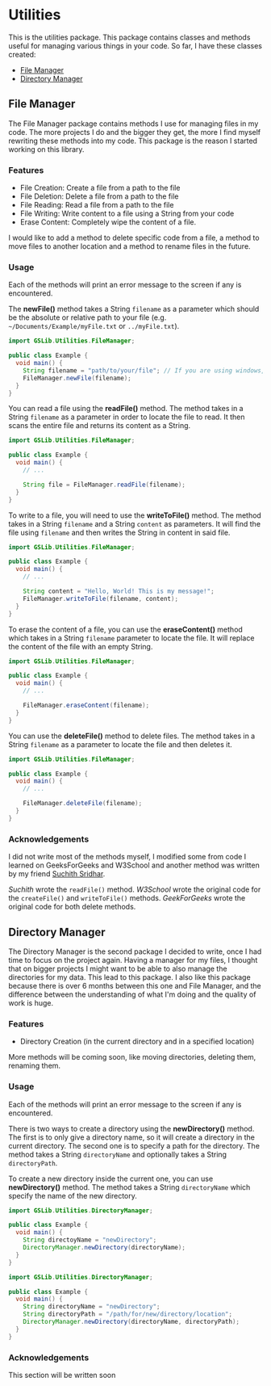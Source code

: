 # Utilities

This is the utilities package. This package contains classes and methods useful
for managing various things in your code. So far, I have these classes created:

- [File Manager](#file-manager)
- [Directory Manager](#directory-manager)

## File Manager

The File Manager package contains methods I use for managing files in my code.
The more projects I do and the bigger they get, the more I find myself
rewriting these methods into my code. This package is the reason I started
working on this library.

### Features

- File Creation: Create a file from a path to the file
- File Deletion: Delete a file from a path to the file
- File Reading: Read a file from a path to the file
- File Writing: Write content to a file using a String from your code
- Erase Content: Completely wipe the content of a file.

I would like to add a method to delete specific code from a file, a method
to move files to another location and a method to rename files in the future.

### Usage

Each of the methods will print an error message to the screen if any is
encountered.

The **newFile()** method takes a String `filename` as a parameter which should be
the absolute or relative path to your file (e.g.
`~/Documents/Example/myFile.txt` or `../myFile.txt`).

```java
import GSLib.Utilities.FileManager;

public class Example {
  void main() {
    String filename = "path/to/your/file"; // If you are using windows, replace / with \\
    FileManager.newFile(filename);
  }
}
```

You can read a file using the **readFile()** method. The method takes in a
String `filename` as a parameter in order to locate the file to read. It then
scans the entire file and returns its content as a String.

```java
import GSLib.Utilities.FileManager;

public class Example {
  void main() {
    // ...

    String file = FileManager.readFile(filename);
  }
}
```

To write to a file, you will need to use the **writeToFile()** method. The
method takes in a String `filename` and a String `content` as parameters. It
will find the file using `filename` and then writes the String in content in said
file.

```java
import GSLib.Utilities.FileManager;

public class Example {
  void main() {
    // ...

    String content = "Hello, World! This is my message!";
    FileManager.writeToFile(filename, content);
  }
}
```

To erase the content of a file, you can use the **eraseContent()** method which
takes in a String `filename` parameter to locate the file. It will replace the
content of the file with an empty String.

```java
import GSLib.Utilities.FileManager;

public class Example {
  void main() {
    // ...

    FileManager.eraseContent(filename);
  }
}
```

You can use the **deleteFile()** method to delete files. The method takes in a
String `filename` as a parameter to locate the file and then deletes it.

```java
import GSLib.Utilities.FileManager;

public class Example {
  void main() {
    // ...

    FileManager.deleteFile(filename);
  }
}
```

### Acknowledgements

I did not write most of the methods myself, I modified some from code I learned
on GeeksForGeeks and W3School and another method was written by my friend
[Suchith Sridhar](https://github.com/SuchithSridhar).

_Suchith_ wrote the `readFile()` method.
_W3School_ wrote the original code for the `createFile()` and `writeToFile()` methods.
_GeekForGeeks_ wrote the original code for both delete methods.

## Directory Manager

The Directory Manager is the second package I decided to write, once I had time
to focus on the project again. Having a manager for my files, I thought that on
bigger projects I might want to be able to also manage the directories for my
data. This lead to this package. I also like this package because there is over
6 months between this one and File Manager, and the difference between the
understanding of what I'm doing and the quality of work is huge.

### Features

- Directory Creation (in the current directory and in a specified location)

More methods will be coming soon, like moving directories, deleting them,
renaming them.

### Usage

Each of the methods will print an error message to the screen if any is
encountered.

There is two ways to create a directory using the **newDirectory()** method.
The first is to only give a directory name, so it will create a directory in
the current directory. The second one is to specify a path for the directory.
The method takes a String `directoryName` and optionally takes a String
`directoryPath`.

To create a new directory inside the current one, you can use **newDirectory()**
method. The method takes a String `directoryName` which specify the name of the
new directory.

```java
import GSLib.Utilities.DirectoryManager;

public class Example {
  void main() {
    String directoyName = "newDirectory";
    DirectoryManager.newDirectory(directoryName);
  }
}
```

```java
import GSLib.Utilities.DirectoryManager;

public class Example {
  void main() {
    String directoryName = "newDirectory";
    String directoryPath = "/path/for/new/directory/location";
    DirectoryManager.newDirectory(directoryName, directoryPath);
  }
}
```

### Acknowledgements

This section will be written soon
